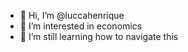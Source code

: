 - 👋 Hi, I’m @luccahenrique
- 👀 I’m interested in economics
- 🌱 I’m still learning how to navigate this 

<!---
luccahenrique/luccahenrique is a ✨ special ✨ repository because its `README.md` (this file) appears on your GitHub profile.
You can click the Preview link to take a look at your changes.
--->
